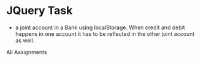 # JQuery Task
- a joint account in a Bank using localStorage. When credit and debit happens in one account it has to be reflected in the other joint account as well. 

All Assignments
